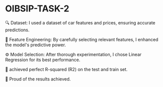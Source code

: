 # OIBSIP-TASK-2

🔍 Dataset: I used a dataset of car features and prices, ensuring accurate predictions.

🧰 Feature Engineering: By carefully selecting relevant features, I enhanced the model's predictive power.

⚙️ Model Selection: After thorough experimentation, I chose Linear Regression for its best performance.

🔧 achieved perfect R-squared (R2) on the test and train set.

🌟 Proud of the results achieved.
